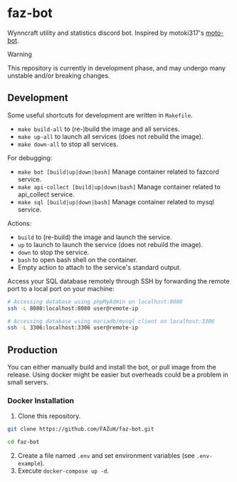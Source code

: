 # faz-bot

Wynncraft utility and statistics discord bot. Inspired by motoki317's [moto-bot](https://github.com/motoki317/moto-bot/blob/master/README.md).

> [!WARNING]
> This repository is currently in development phase, and may undergo many unstable and/or breaking changes.

## Development

Some useful shortcuts for development are written in `Makefile`.

- `make build-all` to (re-)build the image and all services.
- `make up-all` to launch all services (does not rebuild the image).
- `make down-all` to stop all services.

For debugging:

- `make bot [build|up|down|bash]` Manage container related to fazcord service.
- `make api-collect [build|up|down|bash]` Manage container related to api_collect service.
- `make sql [build|up|down|bash]` Manage container related to mysql service.

Actions:

- `build` to (re-build) the image and launch the service.
- `up` to launch to launch the service (does not rebuild the image).
- `down` to stop the service.
- `bash` to open bash shell on the container.
- Empty action to attach to the service's standard output.

Access your SQL database remotely through SSH by forwarding the remote port to a local port on your machine:

```sh
# Accessing database using phpMyAdmin on localhost:8080
ssh -L 8080:localhost:8080 user@remote-ip

# Accessing database using mariadb/mysql client on localhost:3306
ssh -L 3306:localhost:3306 user@remote-ip
```

## Production

You can either manually build and install the bot, or pull image from the release.
Using docker might be easier but overheads could be a problem in small servers.

### Docker Installation

1. Clone this repository.

```sh
git clone https://github.com/FAZuH/faz-bot.git

cd faz-bot
```

2. Create a file named `.env` and set environment variables (see `.env-example`).
3. Execute `docker-compose up -d`.
